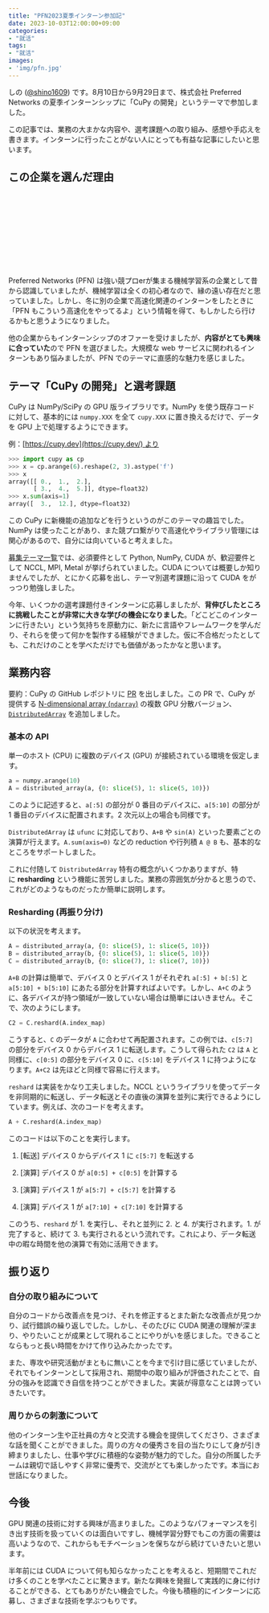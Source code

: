 ```yaml
---
title: "PFN2023夏季インターン参加記"
date: 2023-10-03T12:00:00+09:00
categories:
- "就活"
tags:
- "就活"
images:
- 'img/pfn.jpg'
---
```


しの ([@shino1609](https://twitter.com/shino1609)) です。8月10日から9月29日まで、株式会社 Preferred Networks の夏季インターンシップに「CuPy の開発」というテーマで参加しました。

この記事では、業務の大まかな内容や、選考課題への取り組み、感想や手応えを書きます。インターンに行ったことがない人にとっても有益な記事にしたいと思います。

## この企業を選んだ理由

<div class="iframely-embed"><div class="iframely-responsive" style="height: 140px; padding-bottom: 0; margin-top: 1.5em; margin-bottom: 1.5em;"><a href="https://www.preferred.jp/ja/news/internship2023/" data-iframely-url="//iframely.net/ptE20rS?card=small"></a></div></div><script async src="//iframely.net/embed.js"></script>

Preferred Networks (PFN) は強い競プロerが集まる機械学習系の企業として昔から認識していましたが、機械学習は全くの初心者なので、縁の遠い存在だと思っていました。しかし、冬に別の企業で高速化関連のインターンをしたときに「PFN もこういう高速化をやってるよ」という情報を得て、もしかしたら行けるかもと思うようになりました。

他の企業からもインターンシップのオファーを受けましたが、**内容がとても興味に合っていた**ので PFN を選びました。大規模な web サービスに関われるインターンもあり悩みましたが、PFN でのテーマに直感的な魅力を感じました。

## テーマ「CuPy の開発」と選考課題

CuPy は NumPy/SciPy の GPU 版ライブラリです。NumPy を使う既存コードに対して、基本的には `numpy.XXX` を全て `cupy.XXX` に置き換えるだけで、データを GPU 上で処理するようにできます。

例：[https://cupy.dev](https://cupy.dev/) より

```py
>>> import cupy as cp
>>> x = cp.arange(6).reshape(2, 3).astype('f')
>>> x
array([[ 0.,  1.,  2.],
       [ 3.,  4.,  5.]], dtype=float32)
>>> x.sum(axis=1)
array([  3.,  12.], dtype=float32)
```

この CuPy に新機能の追加などを行うというのがこのテーマの趣旨でした。NumPy は使ったことがあり、また競プロ繋がりで高速化やライブラリ管理には関心があるので、自分には向いていると考えました。

[募集テーマ一覧](https://www.preferred.jp/wp-content/uploads/2023/03/831d7079054f3a9adf79bef7f143a578-1.pdf)では、必須要件として Python, NumPy, CUDA が、歓迎要件として NCCL, MPI, Metal が挙げられていました。CUDA については概要しか知りませんでしたが、とにかく応募を出し、テーマ別選考課題に沿って CUDA をがっつり勉強しました。

今年、いくつかの選考課題付きインターンに応募しましたが、**背伸びしたところに挑戦したことが非常に大きな学びの機会になりました**。「どこどこのインターンに行きたい」という気持ちを原動力に、新たに言語やフレームワークを学んだり、それらを使って何かを製作する経験ができました。仮に不合格だったとしても、これだけのことを学べただけでも価値があったかなと思います。

## 業務内容

要約：CuPy の GitHub レポジトリに [PR](https://github.com/cupy/cupy/pull/7881) を出しました。この PR で、CuPy が提供する [N-dimensional array (`ndarray`)](https://docs.cupy.dev/en/stable/reference/generated/cupy.ndarray.html) の複数 GPU 分散バージョン、[`DistributedArray`](https://cupy--7881.org.readthedocs.build/en/7881/reference/generated/cupyx.distributed.array.DistributedArray.html) を追加しました。

### 基本の API

単一のホスト (CPU) に複数のデバイス (GPU) が接続されている環境を仮定します。

```py
a = numpy.arange(10)
A = distributed_array(a, {0: slice(5), 1: slice(5, 10)})
```

このように記述すると、`a[:5]` の部分が 0 番目のデバイスに、`a[5:10]` の部分が 1 番目のデバイスに配置されます。2 次元以上の場合も同様です。

`DistributedArray` は `ufunc` に対応しており、`A+B` や `sin(A)` といった要素ごとの演算が行えます。`A.sum(axis=0)` などの reduction や行列積 `A @ B` も、基本的なところをサポートしました。

これに付随して `DistributedArray` 特有の概念がいくつかありますが、特に **resharding** という機能に苦労しました。業務の雰囲気が分かると思うので、これがどのようなものだったか簡単に説明します。

### Resharding (再振り分け)

以下の状況を考えます。

```py
A = distributed_array(a, {0: slice(5), 1: slice(5, 10)})
B = distributed_array(b, {0: slice(5), 1: slice(5, 10)})
C = distributed_array(b, {0: slice(7), 1: slice(7, 10)})
```

`A+B` の計算は簡単で、デバイス 0 とデバイス 1 がそれぞれ `a[:5] + b[:5]` と `a[5:10] + b[5:10]` にあたる部分を計算すればよいです。しかし、`A+C` のように、各デバイスが持つ領域が一致していない場合は簡単にはいきません。そこで、次のようにします。

```py
C2 = C.reshard(A.index_map)
```

こうすると、`C` のデータが `A` に合わせて再配置されます。この例では、`c[5:7]` の部分をデバイス 0 からデバイス 1 に転送します。こうして得られた `C2` は `A` と同様に、`c[0:5]` の部分をデバイス 0 に、`c[5:10]` をデバイス 1 に持つようになります。`A+C2` は先ほどと同様で容易に行えます。

`reshard` は実装をかなり工夫しました。NCCL というライブラリを使ってデータを非同期的に転送し、データ転送とその直後の演算を並列に実行できるようにしています。例えば、次のコードを考えます。

```py
A + C.reshard(A.index_map)
```

このコードは以下のことを実行します。

1. [転送] デバイス 0 からデバイス 1 に `c[5:7]` を転送する

2. [演算] デバイス 0 が `a[0:5] + c[0:5]` を計算する

3. [演算] デバイス 1 が `a[5:7] + c[5:7]` を計算する

4. [演算] デバイス 1 が `a[7:10] + c[7:10]` を計算する

このうち、`reshard` が 1. を実行し、それと並列に 2. と 4. が実行されます。1. が完了すると、続けて 3. も実行されるという流れです。これにより、データ転送中の暇な時間を他の演算で有効に活用できます。

## 振り返り

### 自分の取り組みについて

自分のコードから改善点を見つけ、それを修正するとまた新たな改善点が見つかり、試行錯誤の繰り返しでした。しかし、そのたびに CUDA 関連の理解が深まり、やりたいことが成果として現れることにやりがいを感じました。できることならもっと長い時間をかけて作り込みたかったです。

また、専攻や研究活動がまともに無いことを今まで引け目に感じていましたが、それでもインターンとして採用され、期間中の取り組みが評価されたことで、自分の強みを認識でき自信を持つことができました。実装が得意なことは誇っていきたいです。

### 周りからの刺激について

他のインターン生や正社員の方々と交流する機会を提供してくださり、さまざまな話を聞くことができました。周りの方々の優秀さを目の当たりにして身が引き締まりましたし、仕事や学びに積極的な姿勢が魅力的でした。自分の所属したチームは親切で話しやすく非常に優秀で、交流がとても楽しかったです。本当にお世話になりました。

## 今後

GPU 関連の技術に対する興味が高まりました。このようなパフォーマンスを引き出す技術を扱っていくのは面白いですし、機械学習分野でもこの方面の需要は高いようなので、これからもモチベーションを保ちながら続けていきたいと思います。

半年前には CUDA について何も知らなかったことを考えると、短期間でこれだけ多くのことを学べたことに驚きます。新たな興味を発掘して実践的に身に付けることができる、とてもありがたい機会でした。今後も積極的にインターンに応募し、さまざまな技術を学ぶつもりです。

